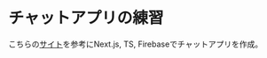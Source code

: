 # チャットアプリの練習
こちらの[サイト](https://zenn.dev/hisho/books/617d8f9d6bd78b)を参考にNext.js, TS, Firebaseでチャットアプリを作成。